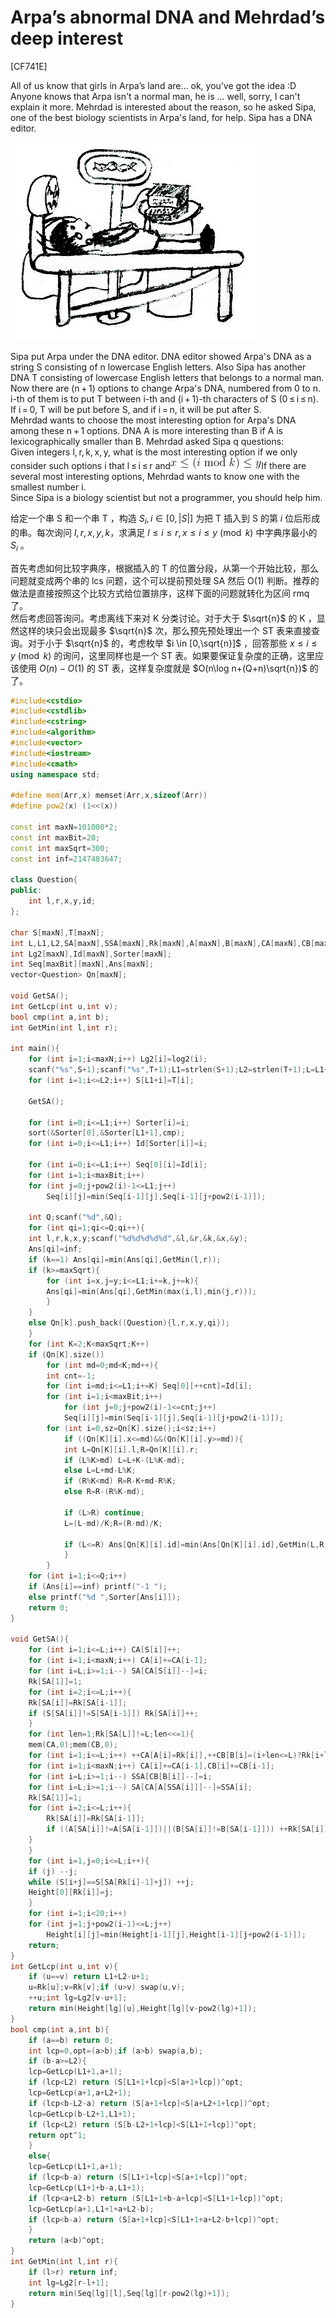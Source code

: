 # Arpa’s abnormal DNA and Mehrdad’s deep interest
[CF741E]

All of us know that girls in Arpa’s land are... ok, you’ve got the idea :D  
Anyone knows that Arpa isn't a normal man, he is ... well, sorry, I can't explain it more. Mehrdad is interested about the reason, so he asked Sipa, one of the best biology scientists in Arpa's land, for help. Sipa has a DNA editor.

![CF741E](_v_images/_cf741e_1547554009_1769362301.png)

Sipa put Arpa under the DNA editor. DNA editor showed Arpa's DNA as a string S consisting of n lowercase English letters. Also Sipa has another DNA T consisting of lowercase English letters that belongs to a normal man.  
Now there are (n + 1) options to change Arpa's DNA, numbered from 0 to n. i-th of them is to put T between i-th and (i + 1)-th characters of S (0 ≤ i ≤ n). If i = 0, T will be put before S, and if i = n, it will be put after S.  
Mehrdad wants to choose the most interesting option for Arpa's DNA among these n + 1 options. DNA A is more interesting than B if A is lexicographically smaller than B. Mehrdad asked Sipa q questions:  
Given integers l, r, k, x, y, what is the most interesting option if we only consider such options i that l ≤ i ≤ r and![CF741E-2](_v_images/_cf741e2_1547554036_466091548.png)If there are several most interesting options, Mehrdad wants to know one with the smallest number i.  
Since Sipa is a biology scientist but not a programmer, you should help him.

给定一个串 S 和一个串 T ，构造 $S _ i,i \in [0,|S|]$ 为把 T 插入到 S 的第 $i$ 位后形成的串。每次询问 $l,r,x,y,k$，求满足 $l \le i \le r,x \le i  \le y \pmod k$ 中字典序最小的 $S _ i$ 。

首先考虑如何比较字典序，根据插入的 T 的位置分段，从第一个开始比较，那么问题就变成两个串的 lcs 问题，这个可以提前预处理 SA 然后 O(1) 判断。推荐的做法是直接按照这个比较方式给位置排序，这样下面的问题就转化为区间 rmq 了。  
然后考虑回答询问。考虑离线下来对 K 分类讨论。对于大于 $\sqrt{n}$ 的 K ，显然这样的块只会出现最多 $\sqrt{n}$ 次，那么预先预处理出一个 ST 表来直接查询。对于小于 $\sqrt{n}$ 的，考虑枚举 $i \in [0,\sqrt{n}]$ ，回答那些 $x \le i  \le y \pmod k$ 的询问，这里同样也是一个 ST 表。如果要保证复杂度的正确，这里应该使用 $O(n)-O(1)$ 的 ST 表，这样复杂度就是 $O(n\log n+(Q+n)\sqrt{n})$ 的了。

```cpp
#include<cstdio>
#include<cstdlib>
#include<cstring>
#include<algorithm>
#include<vector>
#include<iostream>
#include<cmath>
using namespace std;

#define mem(Arr,x) memset(Arr,x,sizeof(Arr))
#define pow2(x) (1<<(x))

const int maxN=101000*2;
const int maxBit=20;
const int maxSqrt=300;
const int inf=2147483647;

class Question{
public:
    int l,r,x,y,id;
};

char S[maxN],T[maxN];
int L,L1,L2,SA[maxN],SSA[maxN],Rk[maxN],A[maxN],B[maxN],CA[maxN],CB[maxN],Height[maxBit][maxN];
int Lg2[maxN],Id[maxN],Sorter[maxN];
int Seq[maxBit][maxN],Ans[maxN];
vector<Question> Qn[maxN];

void GetSA();
int GetLcp(int u,int v);
bool cmp(int a,int b);
int GetMin(int l,int r);

int main(){
    for (int i=1;i<maxN;i++) Lg2[i]=log2(i);
    scanf("%s",S+1);scanf("%s",T+1);L1=strlen(S+1);L2=strlen(T+1);L=L1+L2;
    for (int i=1;i<=L2;i++) S[L1+i]=T[i];

    GetSA();

    for (int i=0;i<=L1;i++) Sorter[i]=i;
    sort(&Sorter[0],&Sorter[L1+1],cmp);
    for (int i=0;i<=L1;i++) Id[Sorter[i]]=i;
    
    for (int i=0;i<=L1;i++) Seq[0][i]=Id[i];
    for (int i=1;i<maxBit;i++)
	for (int j=0;j+pow2(i)-1<=L1;j++)
	    Seq[i][j]=min(Seq[i-1][j],Seq[i-1][j+pow2(i-1)]);

    int Q;scanf("%d",&Q);
    for (int qi=1;qi<=Q;qi++){
	int l,r,k,x,y;scanf("%d%d%d%d%d",&l,&r,&k,&x,&y);
	Ans[qi]=inf;
	if (k==1) Ans[qi]=min(Ans[qi],GetMin(l,r));
	if (k>=maxSqrt){
	    for (int i=x,j=y;i<=L1;i+=k,j+=k){
		Ans[qi]=min(Ans[qi],GetMin(max(i,l),min(j,r)));
	    }
	}
	else Qn[k].push_back((Question){l,r,x,y,qi});
    }
    for (int K=2;K<maxSqrt;K++)
	if (Qn[K].size())
	    for (int md=0;md<K;md++){
		int cnt=-1;
		for (int i=md;i<=L1;i+=K) Seq[0][++cnt]=Id[i];
		for (int i=1;i<maxBit;i++)
		    for (int j=0;j+pow2(i)-1<=cnt;j++)
			Seq[i][j]=min(Seq[i-1][j],Seq[i-1][j+pow2(i-1)]);
		for (int i=0,sz=Qn[K].size();i<sz;i++)
		    if ((Qn[K][i].x<=md)&&(Qn[K][i].y>=md)){
			int L=Qn[K][i].l,R=Qn[K][i].r;
			if (L%K>md) L=L+K-(L%K-md);
			else L=L+md-L%K;
			if (R%K<md) R=R-K+md-R%K;
			else R=R-(R%K-md);
			
			if (L>R) continue;
			L=(L-md)/K;R=(R-md)/K;
			
			if (L<=R) Ans[Qn[K][i].id]=min(Ans[Qn[K][i].id],GetMin(L,R));
		    }
	    }
    for (int i=1;i<=Q;i++)
	if (Ans[i]==inf) printf("-1 ");
	else printf("%d ",Sorter[Ans[i]]);
    return 0;
}

void GetSA(){
    for (int i=1;i<=L;i++) CA[S[i]]++;
    for (int i=1;i<maxN;i++) CA[i]+=CA[i-1];
    for (int i=L;i>=1;i--) SA[CA[S[i]]--]=i;
    Rk[SA[1]]=1;
    for (int i=2;i<=L;i++){
	Rk[SA[i]]=Rk[SA[i-1]];
	if (S[SA[i]]!=S[SA[i-1]]) Rk[SA[i]]++;
    }
    for (int len=1;Rk[SA[L]]!=L;len<<=1){
	mem(CA,0);mem(CB,0);
	for (int i=1;i<=L;i++) ++CA[A[i]=Rk[i]],++CB[B[i]=(i+len<=L)?Rk[i+len]:0];
	for (int i=1;i<maxN;i++) CA[i]+=CA[i-1],CB[i]+=CB[i-1];
	for (int i=L;i>=1;i--) SSA[CB[B[i]]--]=i;
	for (int i=L;i>=1;i--) SA[CA[A[SSA[i]]]--]=SSA[i];
	Rk[SA[1]]=1;
	for (int i=2;i<=L;i++){
	    Rk[SA[i]]=Rk[SA[i-1]];
	    if ((A[SA[i]]!=A[SA[i-1]])||(B[SA[i]]!=B[SA[i-1]])) ++Rk[SA[i]];
	}
    }
    for (int i=1,j=0;i<=L;i++){
	if (j) --j;
	while (S[i+j]==S[SA[Rk[i]-1]+j]) ++j;
	Height[0][Rk[i]]=j;
    }
    for (int i=1;i<20;i++)
	for (int j=1;j+pow2(i-1)<=L;j++)
	    Height[i][j]=min(Height[i-1][j],Height[i-1][j+pow2(i-1)]);
    return;
}
int GetLcp(int u,int v){
    if (u==v) return L1+L2-u+1;
    u=Rk[u];v=Rk[v];if (u>v) swap(u,v);
    ++u;int lg=Lg2[v-u+1];
    return min(Height[lg][u],Height[lg][v-pow2(lg)+1]);
}
bool cmp(int a,int b){
    if (a==b) return 0;
    int lcp=0,opt=(a>b);if (a>b) swap(a,b);
    if (b-a>=L2){
	lcp=GetLcp(L1+1,a+1);
	if (lcp<L2) return (S[L1+1+lcp]<S[a+1+lcp])^opt;
	lcp=GetLcp(a+1,a+L2+1);
	if (lcp<b-L2-a) return (S[a+1+lcp]<S[a+L2+1+lcp])^opt;
	lcp=GetLcp(b-L2+1,L1+1);
	if (lcp<L2) return (S[b-L2+1+lcp]<S[L1+1+lcp])^opt;
	return opt^1;
    }
    else{
	lcp=GetLcp(L1+1,a+1);
	if (lcp<b-a) return (S[L1+1+lcp]<S[a+1+lcp])^opt;
	lcp=GetLcp(L1+1+b-a,L1+1);
	if (lcp<a+L2-b) return (S[L1+1+b-a+lcp]<S[L1+1+lcp])^opt;
	lcp=GetLcp(a+1,L1+1+a+L2-b);
	if (lcp<b-a) return (S[a+1+lcp]<S[L1+1+a+L2-b+lcp])^opt;
    }
    return (a<b)^opt;
}
int GetMin(int l,int r){
    if (l>r) return inf;
    int lg=Lg2[r-l+1];
    return min(Seq[lg][l],Seq[lg][r-pow2(lg)+1]);
}

```